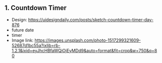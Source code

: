 ## 1. Countdown Timer

- Design: https://uidesigndaily.com/posts/sketch-countdown-timer-day-876
- future date
- timer
- Image link: https://images.unsplash.com/photo-1517299321609-52687d1bc55a?ixlib=rb-1.2.1&ixid=eyJhcHBfaWQiOjEyMDd9&auto=format&fit=crop&w=750&q=80

